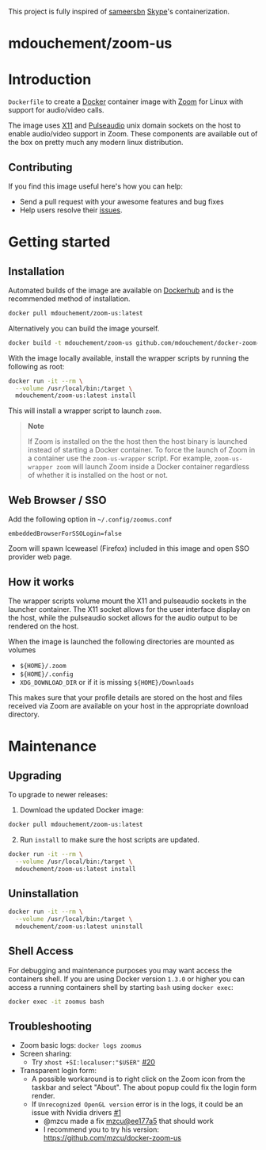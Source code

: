 This project is fully inspired of [sameersbn](https://github.com/sameersbn) [Skype](https://github.com/sameersbn/docker-skype)'s containerization.

# mdouchement/zoom-us

# Introduction

`Dockerfile` to create a [Docker](https://www.docker.com/) container image with [Zoom](http://www.zoom.us) for Linux with support for audio/video calls.

The image uses [X11](http://www.x.org) and [Pulseaudio](http://www.freedesktop.org/wiki/Software/PulseAudio/) unix domain sockets on the host to enable audio/video support in Zoom. These components are available out of the box on pretty much any modern linux distribution.

## Contributing

If you find this image useful here's how you can help:

- Send a pull request with your awesome features and bug fixes
- Help users resolve their [issues](../../issues?q=is%3Aopen+is%3Aissue).

# Getting started

## Installation

Automated builds of the image are available on [Dockerhub](https://hub.docker.com/r/mdouchement/zoom-us) and is the recommended method of installation.

```bash
docker pull mdouchement/zoom-us:latest
```

Alternatively you can build the image yourself.

```bash
docker build -t mdouchement/zoom-us github.com/mdouchement/docker-zoom-us
```

With the image locally available, install the wrapper scripts by running the following as root:

```bash
docker run -it --rm \
  --volume /usr/local/bin:/target \
  mdouchement/zoom-us:latest install
```

This will install a wrapper script to launch `zoom`.

> **Note**
>
> If Zoom is installed on the the host then the host binary is launched instead of starting a Docker container. To force the launch of Zoom in a container use the `zoom-us-wrapper` script. For example, `zoom-us-wrapper zoom` will launch Zoom inside a Docker container regardless of whether it is installed on the host or not.

## Web Browser / SSO

Add the following option in `~/.config/zoomus.conf`
```
embeddedBrowserForSSOLogin=false
```

Zoom will spawn Iceweasel (Firefox) included in this image and open SSO provider web page.

## How it works

The wrapper scripts volume mount the X11 and pulseaudio sockets in the launcher container. The X11 socket allows for the user interface display on the host, while the pulseaudio socket allows for the audio output to be rendered on the host.

When the image is launched the following directories are mounted as volumes

- `${HOME}/.zoom`
- `${HOME}/.config`
- `XDG_DOWNLOAD_DIR` or if it is missing `${HOME}/Downloads`

This makes sure that your profile details are stored on the host and files received via Zoom are available on your host in the appropriate download directory.


# Maintenance

## Upgrading

To upgrade to newer releases:

  1. Download the updated Docker image:

  ```bash
  docker pull mdouchement/zoom-us:latest
  ```

  2. Run `install` to make sure the host scripts are updated.

  ```bash
  docker run -it --rm \
    --volume /usr/local/bin:/target \
    mdouchement/zoom-us:latest install
  ```

## Uninstallation

```bash
docker run -it --rm \
  --volume /usr/local/bin:/target \
  mdouchement/zoom-us:latest uninstall
```

## Shell Access

For debugging and maintenance purposes you may want access the containers shell. If you are using Docker version `1.3.0` or higher you can access a running containers shell by starting `bash` using `docker exec`:

```bash
docker exec -it zoomus bash
```

## Troubleshooting

- Zoom basic logs: `docker logs zoomus`
- Screen sharing:
  - Try `xhost +SI:localuser:"$USER"` [#20](/../../issues/20)
- Transparent login form:
  - A possible workaround is to right click on the Zoom icon from the taskbar and select "About". The about popup could fix the login form render.
  - If `Unrecognized OpenGL version` error is in the logs, it could be an issue with Nvidia drivers [#1](/../../issues/1)
    - @mzcu made a fix [mzcu@ee177a5](https://github.com/mzcu/docker-zoom-us/commit/ee177a5e8915a05a51080301996a8ed4b89552ee) that should work
    - I recommend you to try his version: https://github.com/mzcu/docker-zoom-us
